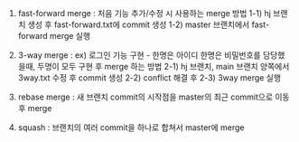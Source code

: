 1. fast-forward merge : 처음 기능 추가/수정 시 사용하는 merge 방법
1-1) hj 브랜치 생성 후 fast-forward.txt에 commit 생성
1-2) master 브랜치에서 fast-forward merge 실행

2. 3-way merge : ex) 로그인 기능 구현 - 한명은 아이디 한명은 비밀번호를 담당했을때, 두명이 모두 구현 후 merge 하는 방법
2-1) hj 브랜치, main 브랜치 양쪽에서 3way.txt 수정 후 commit 생성
2-2) conflict 해결 후 
2-3) 3way merge 실행

3. rebase merge : 새 브랜치 commit의 시작점을 master의 최근 commit으로 이동 후 merge


4. squash : 브랜치의 여러 commit을 하나로 합쳐서 master에 merge